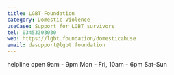 ```yaml
---
title: LGBT Foundation
category: Domestic Violence
useCase: Support for LGBT survivors
tel: 03453303030
web: https://lgbt.foundation/domesticabuse
email: dasupport@lgbt.foundation
---
```


helpline open 9am - 9pm Mon - Fri, 10am - 6pm Sat-Sun
